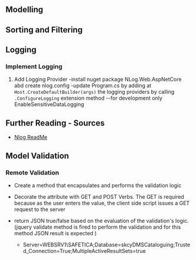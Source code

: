 
## Modelling


## Sorting and Filtering 



## Logging
### Implement Logging
1. Add Logging Provider
-install nuget package NLog.Web.AspNetCore abd create nlog.config
-update Program.cs by adding at ```Host.CreateDefaultBuilder(args)``` 
the logging providers by calling ```.ConfigureLogging``` extension method
--for development only EnableSensitiveDataLogging
 

## Further Reading - Sources
- [Nlog ReadMe](https://github.com/NLog/NLog/wiki/Configuration-file#configuration-file-format)



## Model Validation
### Remote Validation
- Create a method that encapsulates and performs the validation logic
- Decorate the attribute with GET and POST Verbs. The GET is required because as the user 
  enters the value, the client side script issues a GET request  to the server
- return JSON true/false based on the evaluation of the validation's logic. (jquery validate method is fired
  to perform the validation and for this method JSON result is expected )
  
  - Server=WEBSRV1\\SAFETICA;Database=skcyDMSCataloguing;Trusted_Connection=True;MultipleActiveResultSets=true